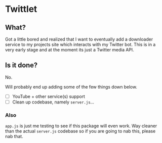# Twittlet

## What?
Got a little bored and realized that I want to eventually add a downloader service to my projects site which interacts with my Twitter bot. This is in a very early stage and at the moment its just a Twitter media API.

## Is it done?
No.

Will probably end up adding some of the few things down below.

- [ ] YouTube + other service(s) support
- [ ] Clean up codebase, namely `server.js`...

### Also
`app.js` is just me testing to see if this package will even work. Way cleaner than the actual `server.js` codebase so if you are going to nab this, please nab that.
